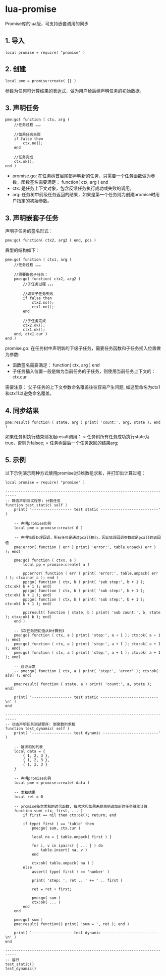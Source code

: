 # lua-promise

Promise库的lua版，可支持嵌套调用的同步

## 1. 导入

```
local promise = require( "promise" )
```

## 2. 创建

```
local pme = promise:create( {} )
```

参数为任何可计算结果的表达式，做为用户给后续声明任务的初始数据。

## 3. 声明任务

```
pme:go( function ( ctx, arg )
    //任务过程 。。。

    //如果任务失败
    if false then
        ctx.no();
    end

    //任务完成
    ctx.ok();
end )
```

* promise.go: 在任务树首层尾部声明新的任务，只需要一个任务函数做为参数，函数签名需要满足： function( ctx, arg ) end
* ctx: 是任务上下文对象，包含反馈任务执行成功或失败的调用。
* arg: 任务树中前级任务返回的结果，如果是第一个任务则为创建promise时用户指定的初始参数。

## 3. 声明嵌套子任务

声明子任务的签名形式：

```
pme:go( function( ctx2, arg2 ) end, pos )
```

典型的结构如下：

```
pme:go( function ( ctx1, arg )
    //任务过程 。。。

    //需要嵌套子任务：
    pme:go( function( ctx2, arg2 )
        //子任务过程 。。。

        //如果子任务失败
        if false then
            ctx2.no();
            ctx1.no();
        end

        //子任务完成
        ctx2.ok();
        ctx1.ok();
    end, ctx1.cur )
end )
```

promise.go: 在任务树中声明新的下级子任务，需要任务函数和子任务插入位置做为参数:
* 函数签名需要满足： function( ctx, arg ) end
* 子任务插入位置一般是做为当前任务的子任务，则使用当前任务上下文的： ctx.cur

需要注意： 父子任务的上下文参数命名覆盖往往容易产生问题, 如这里命名为ctx1和ctx11以避免命名覆盖。

## 4. 同步结果

```
pme:result( function ( state, arg ) print( 'count:', arg, state ); end )
```

如果任务树执行结束则发起result调用：
× 任务树所有任务成功执行state为true，否则为falsee;
× 任务树最后一个任务返回的结果arg;

## 5. 示例

以下示例演示两种方式使用promise对3维数组求和，并打印出计算过程：

```
local promise = require( "promise" )

---------------------------------------------------------------------------
-- 静态声明测试程序: 计数任务
function test_static( self )
    print( '------------------ test static --------------------------' )

    -- 声明promise实例
    local pme = promise:create( 0 )
    
    -- 声明错误处理回调，所有任务是通过pcall执行，因此错误回调参数就是pcall的返回值
    pme:error( function ( err ) print( 'error:', table.unpack( err ) ); end)

    pme:go( function ( ctxx, a )
        local pp = promise:create( a )

        pp:error( function ( err ) print( 'error:', table.unpack( err ) ); ctxx:no( a ); end )
        pp:go( function ( ctx, b ) print( 'sub step:', b + 1 ); ctx:ok( b + 1 ); end)
        pp:go( function ( ctx, b ) print( 'sub step:', b + 1 ); ctx:ok( b + 1 ); end)
        pp:go( function ( ctx, b ) print( 'sub step:', b + 1 ); ctx:ok( b + 1 ); end)

        pp:result( function ( state, b ) print( 'sub count:', b, state ); ctxx:ok( b ); end)
    end )

    -- 3次任务把初值从0计算到3
    pme:go( function ( ctx, a ) print( 'step:', a + 1 ); ctx:ok( a + 1 ); end)
    pme:go( function ( ctx, a ) print( 'step:', a + 1 ); ctx:ok( a + 1 ); end)
    pme:go( function ( ctx, a ) print( 'step:', a + 1 ); ctx:ok( a + 1 ); end)

    -- 验证异常
    -- pme:go( function ( ctx, a ) print( 'step:', 'error' ); ctx:ok( a[0] ); end)

    pme:result( function ( state, a ) print( 'count:', a, state ); end)

    print( '------------------ test static --------------------------\n' )
end

---------------------------------------------------------------------------
-- 动态声明任务测试程序: 嵌套数列求和
function test_dynamic( self )
    print( '------------------ test dynamic -------------------------' )

    -- 被求和的列表
    local data = {
        { 1, 2, 3 },
        { 1, 2, 3 },
        { 1, 2, 3 }
    }

    -- 声明promise实例
    local pme = promise:create( data )

    -- 求和结果
    local ret = 0

    -- promise每次求和的迭代函数, 每次求和如果未结束侧追加新的任务继续计算
    function sum( ctx, first, ... )
        if first == nil then ctx:ok(); return; end

        if type( first ) == 'table' then
            pme:go( sum, ctx.cur )

            local na = { table.unpack( first ) }

            for i, v in ipairs( { ... } ) do
                table.insert( na, v )
            end

            ctx:ok( table.unpack( na ) )
        else
            assert( type( first ) == 'number' )

            print( 'step: ', ret .. ' += ' .. first )

            ret = ret + first;

            pme:go( sum )
            ctx:ok( ... )
        end
    end
    
    pme:go( sum )
    pme:result( function() print( 'sum = ', ret ); end )

    print( '------------------ test dynamic -------------------------\n' )
end

---------------------------------------------------------------------------
-- 运行
test_static()
test_dynamic()
```
